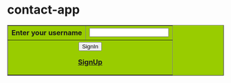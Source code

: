 # contact-app
<head>

<meta http-equiv="Content-Type" content="text/html; charset=iso-8859-1" />

<title>Untitled Document</title>

</head>

<body>

<table width="345" border="1" bgcolor="#99CC00">



<th height="34">Enter your username</th>

<td><input type="email"/></td>

</tr>



<th height="33" colspan="2"><input type="submit" value="SignIn"/>

<a href="#">SignUp</a></th>

</tr>

</table>

</body>

</html>


